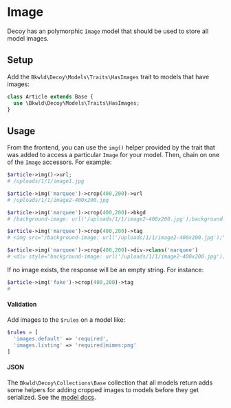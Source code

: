 # Image

Decoy has an polymorphic `Image` model that should be used to store all model images.

## Setup

Add the `Bkwld\Decoy\Models\Traits\HasImages` trait to models that have images:

```php
class Article extends Base {
  use \Bkwld\Decoy\Models\Traits\HasImages;
}
```

## Usage

From the frontend, you can use the `img()` helper provided by the trait that was added to access a particular `Image` for your model.  Then, chain on one of the `Image` accessors.  For example:

```php
$article->img()->url;
# /uploads/1/1/image1.jpg

$article->img('marquee')->crop(400,200)->url
# /uploads/1/1/image2-400x200.jpg

$article->img('marquee')->crop(400,200)->bkgd
# /background-image: url('/uploads/1/1/image2-400x200.jpg');background-position: 20% 30%;

$article->img('marquee')->crop(400,200)->tag
# <img src="/background-image: url('/uploads/1/1/image2-400x200.jpg');" alt="I am alt">

$article->img('marquee')->crop(400,200)->div->class('marquee')
# <div style="background-image: url('/uploads/1/1/image2-400x200.jpg');background-position: 20% 30%;" role="img" aria-label="I am alt" class="marquee"></div>
```

If no image exists, the response will be an empty string.  For instance:

```php
$article->img('fake')->crop(400,200)->tag
#
```

#### Validation

Add images to the `$rules` on a model like:

```php
$rules = [
  'images.default' => 'required',
  'images.listing' => 'required|mimes:png'
]
```

#### JSON

The `Bkwld\Decoy\Collections\Base` collection that all models return adds some helpers for adding cropped images to models before they get serialized.  See the [model docs](model).
